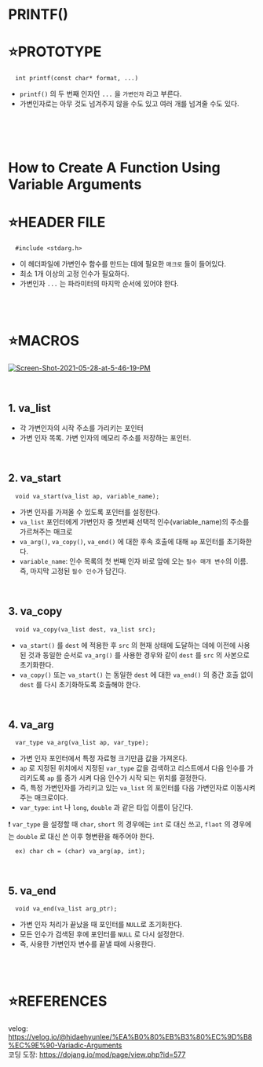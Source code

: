 # PRINTF()

⭐PROTOTYPE
===========


      int printf(const char* format, ...)

* `printf()` 의 두 번째 인자인 `...` 을 `가변인자` 라고 부른다.
* 가변인자로는 아무 것도 넘겨주지 않을 수도 있고 여러 개를 넘겨줄 수도 있다.
</br>
</br>
</br>


# How to Create A Function Using Variable Arguments

⭐HEADER FILE
=============

      #include <stdarg.h>
      
* 이 헤더파일에 가변인수 함수를 만드는 데에 필요한 `매크로` 들이 들어있다.
* 최소 1개 이상의 고정 인수가 필요하다.
* 가변인자 `...` 는 파라미터의 마지막 순서에 있어야 한다.

</br>
</br>

⭐MACROS
========

<a href="https://ibb.co/Z2KQ8hc"><img src="https://i.ibb.co/GHkZ2VC/Screen-Shot-2021-05-28-at-5-46-19-PM.png" alt="Screen-Shot-2021-05-28-at-5-46-19-PM" border="0"></a><br />

</br>

## 1. va_list

* 각 가변인자의 시작 주소를 가리키는 포인터
* 가변 인자 목록. 가변 인자의 메모리 주소를 저장하는 포인터.

</br>

## 2. va_start

      void va_start(va_list ap, variable_name);

* 가변 인자를 가져올 수 있도록 포인터를 설정한다.
* `va_list` 포인터에게 가변인자 중 첫번째 선택적 인수(variable_name)의 주소를 가르쳐주는 매크로
* `va_arg()`, `va_copy()`, `va_end()` 에 대한 후속 호출에 대해 `ap` 포인터를 초기화한다.
* `variable_name`: 인수 목록의 첫 번째 인자 바로 앞에 오는 `필수 매개 변수`의 이름. 즉, 마지막 고정된 `필수 인수`가 담긴다.

</br>

## 3. va_copy

      void va_copy(va_list dest, va_list src);
      
* `va_start()` 를 `dest` 에 적용한 후 `src` 의 현재 상태에 도달하는 데에 이전에 사용된 것과 동일한 순서로 `va_arg()` 를 사용한 경우와 같이 `dest` 를 `src` 의 사본으로 초기화한다. 
* `va_copy()` 또는 `va_start()` 는 동일한 `dest` 에 대한 `va_end()` 의 중간 호출 없이 `dest` 를 다시 초기화하도록 호출해야 한다.

</br>

## 4. va_arg

      var_type va_arg(va_list ap, var_type);

* 가변 인자 포인터에서 특정 자료형 크기만큼 값을 가져온다.
* `ap` 로 지정된 위치에서 지정된 `var_type` 값을 검색하고 리스트에서 다음 인수를 가리키도록 `ap` 를 증가 시켜 다음 인수가 시작 되는 위치를 결정한다. 
* 즉, 특정 가변인자를 가리키고 있는 `va_list` 의 포인터를 다음 가변인자로 이동시켜 주는 매크로이다.
* `var_type`: `int` 나 `long`, `double` 과 같은 타입 이름이 담긴다.

❗ `var_type` 을 설정할 때 `char`, `short` 의 경우에는 `int` 로 대신 쓰고, `flaot` 의 경우에는 `double` 로 대신 쓴 이후 형변환을 해주어야 한다.
</br>

      ex) char ch = (char) va_arg(ap, int);

</br>

## 5. va_end

      void va_end(va_list arg_ptr);

* 가변 인자 처리가 끝났을 때 포인터를 `NULL`로 초기화한다.
* 모든 인수가 검색된 후에 포인터를 `NULL` 로 다시 설정한다. 
* 즉, 사용한 가변인자 변수를 끝낼 때에 사용한다.
</br>
</br>

⭐REFERENCES
============

velog: https://velog.io/@hidaehyunlee/%EA%B0%80%EB%B3%80%EC%9D%B8%EC%9E%90-Variadic-Arguments
</br>
코딩 도장: https://dojang.io/mod/page/view.php?id=577
